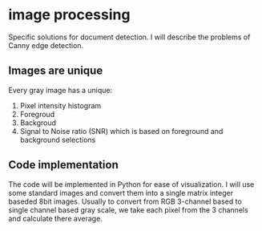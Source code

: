 # image processing
Specific solutions for document detection. I will describe the problems of Canny edge detection.

## Images are unique
Every gray image has a unique: 
1. Pixel intensity histogram
2. Foregroud
3. Backgroud
4. Signal to Noise ratio (SNR) which is based on foreground and background selections

## Code implementation
The code will be implemented in Python for ease of visualization. I will use some standard images and convert them into a single matrix integer baseded 8bit images. Usually to convert from RGB 3-channel based to single channel based gray scale, we take each pixel from the 3 channels and calculate there average. 
